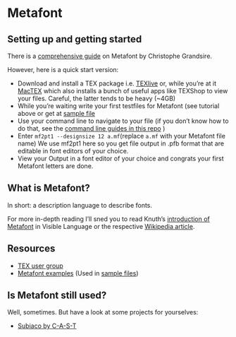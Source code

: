 # Metafont

## Setting up and getting started

There is a [comprehensive guide](http://metafont.tutorial.free.fr/downloads/mftut.pdf) on Metafont by Christophe Grandsire. 

However, here is a quick start version:

- Download and install a TEX package i.e. [TEXlive](https://tug.org/texlive/acquire-netinstall.html) or, while you’re at it [MacTEX](https://www.tug.org/mactex/mactex-download.html) which also installs a bunch of useful apps like TEXShop to view your files. Careful, the latter tends to be heavy (~4GB)
- While you’re waiting write your first testfiles for Metafont (see tutorial above or get at [sample file](./metafont-samples) 
- Use your command line to navigate to your file (if you don’t know how to do that, see the [command line guides in this repo](../README.md#%EF%B8%8F-command-line) )
- Enter ```mf2pt1 --designsize 12 a.mf```(replace ```a.mf``` with your Metafont file name) We use mf2pt1 here so you get file output in .pfb format that are editable in font editors of your choice.
- View your Output in a font editor of your choice and congrats your first Metafont letters are done.

## What is Metafont?

In short: a description language to describe fonts. 

For more in-depth reading I’ll sned you to read Knuth’s [introduction of Metafont](https://archive.org/details/the-concept-of-metafont/mode/2up) in Visible Language or the respective [Wikipedia article](https://en.wikipedia.org/wiki/Metafont).

## Resources

- [TEX user group](https://www.tug.org/)
- [Metafont examples](https://www.win.tue.nl/~aeb/tex/mf/metafont.html) (Used in [sample files](./metafont-samples))


## Is Metafont still used?
Well, sometimes. But have a look at some projects for yourselves:

- [Subiaco by C-A-S-T](https://www.c-a-s-t.com/studies/subiaco/)
